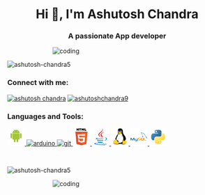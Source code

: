 <h1 align="center">Hi 👋, I'm Ashutosh Chandra</h1>
<h3 align="center">A passionate App developer</h3>

<img align="right" alt="coding" width=400 src="https://cdn.pixabay.com/photo/2016/09/08/04/12/programmer-1653351_960_720.png">
<br>

<p align="left"> <img src="https://komarev.com/ghpvc/?username=ashutosh-chandra5&label=Profile%20views&color=0e75b6&style=flat" alt="ashutosh-chandra5" /> </p>

<h3 align="left">Connect with me:</h3>
<p align="left">
<a href="https://linkedin.com/in/ashutosh chandra" target="blank"><img align="center" src="https://raw.githubusercontent.com/rahuldkjain/github-profile-readme-generator/master/src/images/icons/Social/linked-in-alt.svg" alt="ashutosh chandra" height="30" width="40" /></a>
<a href="https://www.hackerrank.com/ashutoshchandra9" target="blank"><img align="center" src="https://raw.githubusercontent.com/rahuldkjain/github-profile-readme-generator/master/src/images/icons/Social/hackerrank.svg" alt="ashutoshchandra9" height="30" width="40" /></a>
</p>

<h3 align="left">Languages and Tools:</h3>
<p align="left"> <a href="https://developer.android.com" target="_blank" rel="noreferrer"> <img src="https://raw.githubusercontent.com/devicons/devicon/master/icons/android/android-original-wordmark.svg" alt="android" width="40" height="40"/> </a> <a href="https://www.arduino.cc/" target="_blank" rel="noreferrer"> <img src="https://cdn.worldvectorlogo.com/logos/arduino-1.svg" alt="arduino" width="40" height="40"/> </a> <a href="https://git-scm.com/" target="_blank" rel="noreferrer"> <img src="https://www.vectorlogo.zone/logos/git-scm/git-scm-icon.svg" alt="git" width="40" height="40"/> </a> <a href="https://www.w3.org/html/" target="_blank" rel="noreferrer"> <img src="https://raw.githubusercontent.com/devicons/devicon/master/icons/html5/html5-original-wordmark.svg" alt="html5" width="40" height="40"/> </a> <a href="https://www.java.com" target="_blank" rel="noreferrer"> <img src="https://raw.githubusercontent.com/devicons/devicon/master/icons/java/java-original.svg" alt="java" width="40" height="40"/> </a> <a href="https://www.linux.org/" target="_blank" rel="noreferrer"> <img src="https://raw.githubusercontent.com/devicons/devicon/master/icons/linux/linux-original.svg" alt="linux" width="40" height="40"/> </a> <a href="https://www.mysql.com/" target="_blank" rel="noreferrer"> <img src="https://raw.githubusercontent.com/devicons/devicon/master/icons/mysql/mysql-original-wordmark.svg" alt="mysql" width="40" height="40"/> </a> <a href="https://www.python.org" target="_blank" rel="noreferrer"> <img src="https://raw.githubusercontent.com/devicons/devicon/master/icons/python/python-original.svg" alt="python" width="40" height="40"/> </a> </p>

<br>

<p>&nbsp;<img align="left" src="https://github-readme-stats.vercel.app/api?username=ashutosh-chandra5&show_icons=true&locale=en" alt="ashutosh-chandra5" /></p>

<img align="right" alt="coding"  height = 150 width=400 src="https://cdn.pixabay.com/photo/2014/06/13/00/16/figure-367946_960_720.png">
